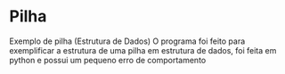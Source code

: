 # Pilha
 Exemplo de pilha (Estrutura de Dados)
 O programa foi feito para exemplificar a estrutura de uma pilha em estrutura de dados, foi feita em python e possui um pequeno erro de comportamento
